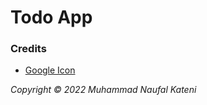 # Todo App

### Credits

-   [Google Icon](https://fonts.google.com/icons)

_Copyright © 2022 Muhammad Naufal Kateni_
